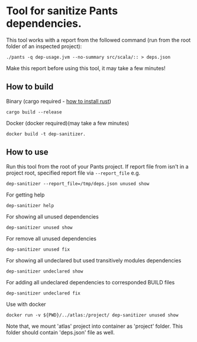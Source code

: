 
# Tool for sanitize Pants dependencies.

This tool works with a report from the followed command (run from the root folder of an inspected project):

    ./pants -q dep-usage.jvm --no-summary src/scala/:: > deps.json
     
Make this report before using this tool, it may take a few minutes!

## How to build

Binary (cargo required - [how to install rust](https://www.rust-lang.org/tools/install))

    cargo build --release
    
Docker (docker required)(may take a few minutes)

    docker build -t dep-sanitizer.
    
    
## How to use

Run this tool from the root of your Pants project. If report file from isn't in a 
project root, specified report file via `--report_file` e.g.

    dep-sanitizer --report_file=/tmp/deps.json unused show 

For getting help

    dep-sanitizer help    
    
For showing all unused dependencies

    dep-sanitizer unused show 
    
For remove all unused dependencies

    dep-sanitizer unused fix
    
For showing all undeclared but used transitively modules dependencies

    dep-sanitizer undeclared show 
    
For adding all undeclared dependencies to corresponded BUILD files

    dep-sanitizer undeclared fix
    
Use with docker 

    docker run -v ${PWD}/../atlas:/project/ dep-sanitizer unused show 
  
Note that, we mount 'atlas' project into container as 'project' folder. This folder 
should contain 'deps.json' file as well.   
    

    
